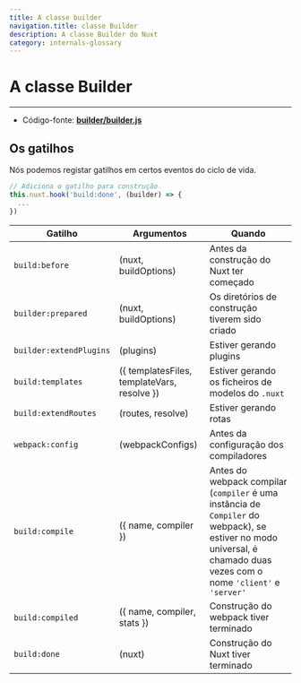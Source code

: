 ```yaml
---
title: A classe builder
navigation.title: classe Builder
description: A classe Builder do Nuxt
category: internals-glossary
---
```


# A classe Builder

---

- Código-fonte: **[builder/builder.js](https://github.com/nuxt/nuxt/blob/2.x-dev/packages/builder/src/builder.js)**

## Os gatilhos

Nós podemos registar gatilhos em certos eventos do ciclo de vida.

```js
// Adiciona o gatilho para construção
this.nuxt.hook('build:done', (builder) => {
  ...
})
```

| Gatilho                 | Argumentos                                  | Quando                                  |
| ----------------------- | ------------------------------------------- | --------------------------------------- |
| `build:before`          | (nuxt, buildOptions)                        | Antes da construção do Nuxt ter começado|
| `builder:prepared`      | (nuxt, buildOptions)                        | Os diretórios de construção tiverem sido criado|
| `builder:extendPlugins` | (plugins)                                   | Estiver gerando plugins                 |
| `build:templates`       | ({ templatesFiles, templateVars, resolve }) | Estiver gerando os ficheiros de modelos do `.nuxt`      |
| `build:extendRoutes`    | (routes, resolve)                           | Estiver gerando rotas                   |
| `webpack:config`        | (webpackConfigs)                            | Antes da configuração dos compiladores      |
| `build:compile`         | ({ name, compiler })                        | Antes do webpack compilar (`compiler` é uma instância de `Compiler` do webpack), se estiver no modo universal, é chamado duas vezes com o nome `'client'` e `'server'`              |
| `build:compiled`        | ({ name, compiler, stats })                 | Construção do webpack tiver terminado   |
| `build:done`            | (nuxt)                                      | Construção do Nuxt tiver terminado      |
